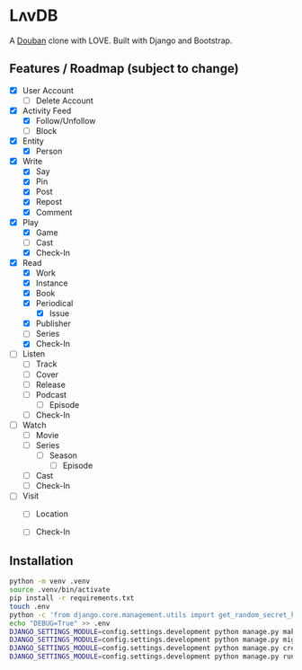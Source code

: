 # LʌvDB

A [Douban](https://www.douban.com/) clone with LOVE. Built with Django and Bootstrap.

## Features / Roadmap (subject to change)

- [x] User Account
    - [ ] Delete Account
- [x] Activity Feed
    - [x] Follow/Unfollow
    - [ ] Block
- [x] Entity
    - [x] Person
- [x] Write
    - [x] Say
    - [x] Pin 
    - [x] Post
    - [x] Repost 
    - [x] Comment 
- [x] Play
    - [x] Game
    - [ ] Cast
    - [x] Check-In
- [x] Read
    - [x] Work
    - [x] Instance
    - [x] Book
    - [x] Periodical
        - [x] Issue
    - [x] Publisher
    - [ ] Series
    - [x] Check-In
- [ ] Listen
    - [ ] Track
    - [ ] Cover
    - [ ] Release
    - [ ] Podcast
        - [ ] Episode
    - [ ] Check-In
- [ ] Watch
    - [ ] Movie
    - [ ] Series
        - [ ] Season
            - [ ] Episode
    - [ ] Cast
    - [ ] Check-In
- [ ] Visit
    - [ ] Location
    - [ ] Check-In


## Installation

```bash
python -m venv .venv
source .venv/bin/activate
pip install -r requirements.txt
touch .env
python -c 'from django.core.management.utils import get_random_secret_key; print("SECRET_KEY="+get_random_secret_key())' > .env
echo "DEBUG=True" >> .env
DJANGO_SETTINGS_MODULE=config.settings.development python manage.py makemigrations
DJANGO_SETTINGS_MODULE=config.settings.development python manage.py migrate
DJANGO_SETTINGS_MODULE=config.settings.development python manage.py createsuperuser
DJANGO_SETTINGS_MODULE=config.settings.development python manage.py runserver
```
